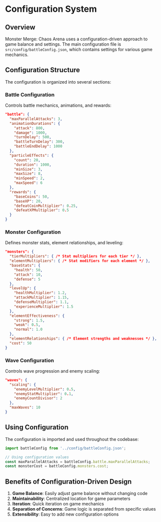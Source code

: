 # Configuration System

## Overview

Monster Merge: Chaos Arena uses a configuration-driven approach to game balance and settings. The main configuration file is `src/config/battleConfig.json`, which contains settings for various game mechanics.

## Configuration Structure

The configuration is organized into several sections:

### Battle Configuration

Controls battle mechanics, animations, and rewards:

```json
"battle": {
  "maxParallelAttacks": 3,
  "animationDurations": {
    "attack": 800,
    "damage": 1000,
    "turnDelay": 500,
    "battleTurnDelay": 300,
    "battleEndDelay": 1000
  },
  "particleEffects": {
    "count": 20,
    "duration": 1000,
    "minSize": 3,
    "maxSize": 8,
    "minSpeed": 2,
    "maxSpeed": 6
  },
  "rewards": {
    "baseCoins": 50,
    "baseXP": 20,
    "defeatCoinMultiplier": 0.25,
    "defeatXPMultiplier": 0.5
  }
}
```

### Monster Configuration

Defines monster stats, element relationships, and leveling:

```json
"monsters": {
  "tierMultipliers": { /* Stat multipliers for each tier */ },
  "elementMultipliers": { /* Stat modifiers for each element */ },
  "baseStats": {
    "health": 50,
    "attack": 10,
    "defense": 5
  },
  "levelUp": {
    "healthMultiplier": 1.2,
    "attackMultiplier": 1.15,
    "defenseMultiplier": 1.1,
    "experienceMultiplier": 1.5
  },
  "elementEffectiveness": {
    "strong": 1.5,
    "weak": 0.5,
    "normal": 1.0
  },
  "elementRelationships": { /* Element strengths and weaknesses */ },
  "cost": 50
}
```

### Wave Configuration

Controls wave progression and enemy scaling:

```json
"waves": {
  "scaling": {
    "enemyLevelMultiplier": 0.5,
    "enemyStatMultiplier": 0.1,
    "enemyCountDivisor": 2
  },
  "maxWaves": 10
}
```

## Using Configuration

The configuration is imported and used throughout the codebase:

```typescript
import battleConfig from '../config/battleConfig.json';

// Using configuration values
const maxParallelAttacks = battleConfig.battle.maxParallelAttacks;
const monsterCost = battleConfig.monsters.cost;
```

## Benefits of Configuration-Driven Design

1. **Game Balance**: Easily adjust game balance without changing code
2. **Maintainability**: Centralized location for game parameters
3. **Iteration**: Quick iteration on game mechanics
4. **Separation of Concerns**: Game logic is separated from specific values
5. **Extensibility**: Easy to add new configuration options
